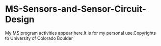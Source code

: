 # MS-Sensors-and-Sensor-Circuit-Design
My MS program activities appear here.It is for my personal use.Copyrights to University of Colorado Boulder
